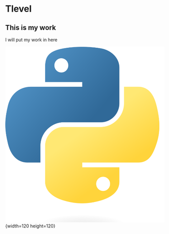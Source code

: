 # Tlevel
## This is my work
I will put my work in here

![My python stuff](Python-logo-notext.svg.png){width=120 height=120}
